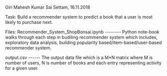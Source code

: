 Giri Mahesh Kumar Sai Settam, 16.11.2018

Task: Build a recommender system to predict a book that a user is most likely to purchase next.

Files:
Recommender_System_ShopBonsai.ipynb -------- Python note-book walks through each step in budiling recommender system which includes, exploratory data analysis, building popularity based/item-based/user-based recommender system.

output.csv ------ The output data file which is a M*N matrix where M is number of users, N is number of books and each entry representing activity for a given user.
